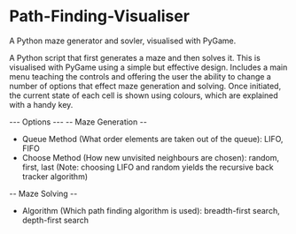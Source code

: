# Path-Finding-Visualiser
A Python maze generator and sovler, visualised with PyGame.

A Python script that first generates a maze and then solves it. This is visualised with PyGame using a simple but 
effective design. Includes a main menu teaching the controls and offering the user the ability to change a number of 
options that effect maze generation and solving. Once initiated, the current state of each cell is shown using colours, 
which are explained with a handy key.

--- Options ---
-- Maze Generation --
- Queue Method (What order elements are taken out of the queue): LIFO, FIFO
- Choose Method (How new unvisited neighbours are chosen): random, first, last
(Note: choosing LIFO and random yields the recursive back tracker algorithm)

-- Maze Solving --
- Algorithm (Which path finding algorithm is used): breadth-first search, depth-first search
